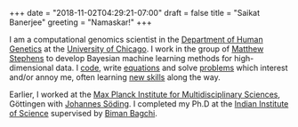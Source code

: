 +++
date = "2018-11-02T04:29:21-07:00"
draft = false
title = "Saikat Banerjee"
greeting = "Namaskar!"
+++
<!---
A genuine leader is not a searcher for consensus but a molder of consensus.
Martin Luther King Jr. -->
I am a computational genomics scientist in the [Department of Human Genetics](https://genes.uchicago.edu/) at the [University of Chicago](https://www.uchicago.edu).
I work in the group of [Matthew Stephens](https://stephenslab.uchicago.edu/) to develop Bayesian machine learning methods for high-dimensional data.
I [code](https://github.com/banskt), write [equations](https://www.biorxiv.org/content/early/2018/06/04/198911) 
and solve [problems](https://scholar.google.com/citations?user=Olrxt2IAAAAJ) which interest and/or annoy me, 
often learning [new skills](/about) along the way.

Earlier, I worked at the [Max Planck Institute for Multidisciplinary Sciences](https://www.mpinat.mpg.de/en), G&ouml;ttingen
with [Johannes S&ouml;ding](https://www.mpibpc.mpg.de/soeding).
I completed my Ph.D at the [Indian Institute of Science](https://iisc.ac.in/) supervised by [Biman Bagchi](https://en.wikipedia.org/wiki/Biman_Bagchi).
